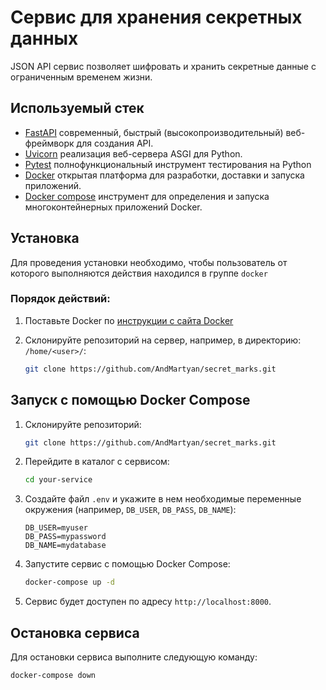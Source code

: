 # Сервис для хранения секретных данных

JSON API сервис позволяет шифровать и хранить секретные данные с ограниченным временем жизни. 

## Используемый стек

- [FastAPI](https://fastapi.tiangolo.com/) современный, быстрый (высокопроизводительный) веб-фреймворк для создания API.
- [Uvicorn](https://www.uvicorn.org/) реализация веб-сервера ASGI для Python.
- [Pytest](https://docs.pytest.org/en/7.4.x/contents.html) полнофункциональный инструмент тестирования на Python
- [Docker](https://docs.docker.com/get-started/overview/) открытая платформа для разработки, доставки и запуска приложений.
- [Docker compose](https://docs.docker.com/compose/) инструмент для определения и запуска многоконтейнерных приложений Docker. 


## Установка 
Для проведения установки необходимо, чтобы пользователь от которого выполняются действия находился в группе `docker`
### Порядок действий:
1. Поставьте Docker по [инструкции с сайта Docker](https://docs.docker.com/engine/install/ubuntu/)
2. Склонируйте репозиторий на сервер, например, в директорию: `/home/<user>/`:

    ```bash
    git clone https://github.com/AndMartyan/secret_marks.git
    ```


## Запуск с помощью Docker Compose

1. Склонируйте репозиторий:

    ```bash
    git clone https://github.com/AndMartyan/secret_marks.git
    ```

2. Перейдите в каталог с сервисом:

    ```bash
    cd your-service
    ```

3. Создайте файл `.env` и укажите в нем необходимые переменные окружения (например, `DB_USER`, `DB_PASS`, `DB_NAME`):

    ```env
    DB_USER=myuser
    DB_PASS=mypassword
    DB_NAME=mydatabase
    ```

4. Запустите сервис с помощью Docker Compose:

    ```bash
    docker-compose up -d
    ```

5. Сервис будет доступен по адресу `http://localhost:8000`.

## Остановка сервиса

Для остановки сервиса выполните следующую команду:

```bash
docker-compose down
